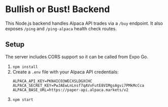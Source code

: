 # Bullish or Bust! Backend

This Node.js backend handles Alpaca API trades via a `/buy` endpoint.
It also exposes `/ping` and `/ping-alpaca` health check routes.

## Setup

The server includes CORS support so it can be called from Expo Go.

1. `npm install`
2. Create a `.env` file with your Alpaca API credentials:
   ```
   ALPACA_API_KEY=PKN4ICO3WECXSLDGXCHC
   ALPACA_SECRET_KEY=PwJAEwLnLnsf7qAVvFutE8VIMgsAgvi7PMkMcCca
   ALPACA_BASE_URL=https://paper-api.alpaca.markets/v2
   ```
3. `npm start`
